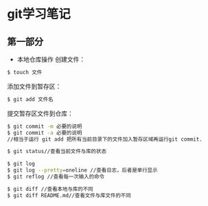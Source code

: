 git学习笔记
========
第一部分
--------

* 本地仓库操作
创建文件：
```bash
$ touch 文件
```
添加文件到暂存区：
```bash
$ git add 文件名
```
提交暂存区文件到仓库：
```bash
$ git commit -m 必要的说明	
$ git commit -a 必要的说明	
//相当于运行 git add 把所有当前目录下的文件加入暂存区域再运行git commit.
```
```bash
$ git status//查看当前文件与库的状态

$ git log
$ git log --pretty=oneline //查看日志，后者是单行显示
$ git reflog //查看每一次输入的命令

$ git diff //查看本地与库的不同
$ git diff README.md//查看文件与库文件的不同

```
